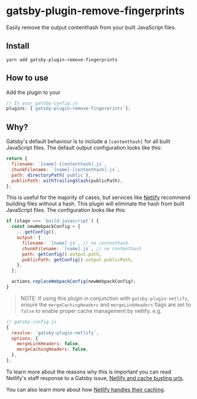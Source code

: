 # gatsby-plugin-remove-fingerprints

Easily remove the output contenthash from your built JavaScript files.

## Install

`yarn add gatsby-plugin-remove-fingerprints`

## How to use

Add the plugin to your

```js
// In your gatsby-config.js
plugins: [`gatsby-plugin-remove-fingerprints`];
```

## Why?

Gatsby's default behaviour is to include a `[contenthash]` for all built JavaScript files. The default output configuration looks like this:

```js
return {
  filename: `[name]-[contenthash].js`,
  chunkFilename: `[name]-[contenthash].js`,
  path: directoryPath(`public`),
  publicPath: withTrailingSlash(publicPath),
};
```

This is useful for the majority of cases, but services like [Netlify](https://netlify.com) recommend building files without a hash. This plugin will eliminate the hash from built JavaScript files. The configuration looks like this:

```js
if (stage === 'build-javascript') {
  const newWebpackConfig = {
    ...getConfig(),
    output: {
      filename: `[name].js`, // no contenthash
      chunkFilename: `[name].js`, // no contenthash
      path: getConfig().output.path,
      publicPath: getConfig().output.publicPath,
    },
  };

  actions.replaceWebpackConfig(newWebpackConfig);
}
```

> NOTE: If using this plugin in conjunction with `gatsby-plugin-netlify`, ensure the `mergeCachingHeaders` and `mergeLinkHeaders` flags are set to `false` to enable proper cache management by netlify. e.g.
  
  ```js
  // gatsby-config.js
  {
    resolve: `gatsby-plugin-netlify`,
    options: {
      mergeLinkHeaders: false,
      mergeCachingHeaders: false,
    },
  },
  ```

To learn more about the reasons why this is important you can read Netlify's staff response to a Gatsby issue, [Netlify and cache busting urls](https://github.com/gatsbyjs/gatsby/issues/11961).

You can also learn more about how [Netlify handles their caching](https://www.netlify.com/blog/2017/02/23/better-living-through-caching/).
